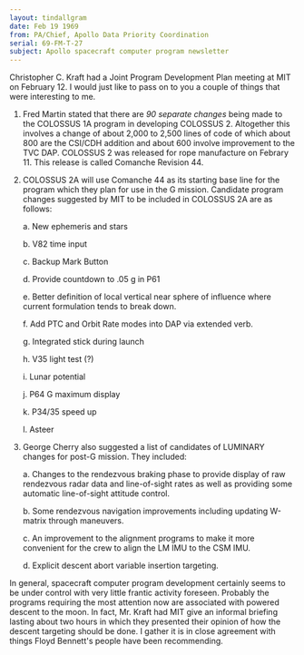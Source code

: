 ```yaml
---
layout: tindallgram
date: Feb 19 1969
from: PA/Chief, Apollo Data Priority Coordination
serial: 69-FM-T-27
subject: Apollo spacecraft computer program newsletter
---
```

Christopher C. Kraft had a Joint Program Development Plan meeting at
MIT on February 12. I would just like to pass on to you a couple of
things that were interesting to me.

1. Fred Martin stated that there are _90 separate changes_ being
made to the COLOSSUS 1A program in developing COLOSSUS 2. Altogether
this involves a change of about 2,000 to 2,500 lines of code of which
about 800 are the CSI/CDH addition and about 600 involve improvement to
the TVC DAP. COLOSSUS 2 was released for rope manufacture on Febrary 11.
This release is called Comanche Revision 44.

2. COLOSSUS 2A will use Comanche 44 as its starting base line for
the program which they plan for use in the G mission. Candidate program
changes suggested by MIT to be included in COLOSSUS 2A are as follows:

     a. New ephemeris and stars

     b. V82 time input

     c. Backup Mark Button

     d. Provide countdown to .05 g in P61

     e. Better definition of local vertical near sphere of influence where current formulation tends to break down.

     f. Add PTC and Orbit Rate modes into DAP via extended verb.

     g. Integrated stick during launch

     h. V35 light test (?)

     i. Lunar potential

     j. P64 G maximum display

     k. P34/35 speed up

     l. Asteer

3. George Cherry also suggested a list of candidates of LUMINARY
changes for post-G mission. They included:

    a. Changes to the rendezvous braking phase to provide display
    of raw rendezvous radar data and line-of-sight rates as well as
    providing some automatic line-of-sight attitude control.

    b. Some rendezvous navigation improvements including updating
    W-matrix through maneuvers.

    c. An improvement to the alignment programs to make it more
    convenient for the crew to align the LM IMU to the CSM IMU.

    d. Explicit descent abort variable insertion targeting.

In general, spacecraft computer program development certainly seems to
be under control with very little frantic activity foreseen. Probably
the programs requiring the most attention now are associated with powered
descent to the moon. In fact, Mr. Kraft had MIT give an informal briefing
lasting about two hours in which they presented their opinion of how the
descent targeting should be done. I gather it is in close agreement with
things Floyd Bennett's people have been recommending.
